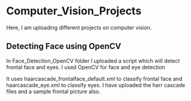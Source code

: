 # Computer_Vision_Projects

Here, I am uploading different projects on computer vision.

## Detecting Face using OpenCV
In Face_Detection_OpenCV folder I uploaded a script which will detect frontal face and eyes. I used OpenCV for face and eye detection

It uses haarcascade_frontalface_default.xml to classify frontal face and haarcascade_eye.xml to classify eyes. I have uploaded the harr cascade files and a sample frontal picture also. 
